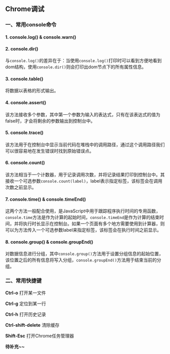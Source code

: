 ## Chrome调试

### 一、常用console命令

#### **1. console.log() & console.warn()**

#### **2. console.dir()**

与`console.log()`的差异在于：当使用`console.log()`打印时可以看到方便地看到dom结构，使用`console.dir()`则会打印出dom节点下的所有属性信息。

#### **3. console.table()**

将数据以表格的形式输出。

#### **4. console.assert()**

该方法接收多个参数，其中第一个参数为输入的表达式，只有在该表达式的值为false时，才会将剩余的参数输出到控制台中。

#### **5. console.trace()**

该方法用于在控制台中显示当前代码在堆栈中的调用路径，通过这个调用路径我们可以很容易地在发生错误时找到原始错误点。

#### **6. console.count()**

该方法相当于一个计数器，用于记录调用次数，并将记录结果打印到控制台中。其接收一个可选参数`console.count(label)`，label表示指定标签，该标签会在调用次数之前显示。

#### **7. console.time() & console.timeEnd()**

这两个方法一般配合使用，是JavaScript中用于跟踪程序执行时间的专用函数，`console.time`方法是作为计算的起始时间，`console.timeEnd`是作为计算的结束时间，并将执行时长显示在控制台。如果一个页面有多个地方需要使用到计算器，则可以为方法传入一个可选参数label来指定标签，该标签会在执行时间之前显示。

#### **8. console.group() & console.groupEnd()**

对数据信息进行分组，其中`console.group()`方法用于设置分组信息的起始位置，该位置之后的所有信息将写入分组，`console.groupEnd()`方法用于结束当前的分组。

###  二、常用快捷键

**Ctrl-o** 打开某一文件

**Ctrl-g** 定位到某一行

**Ctrl-h** 打开历史记录

**Ctrl-shift-delete** 清除缓存

**Shift-Esc** 打开Chrome任务管理器

**待补充~~**